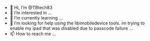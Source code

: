 - 👋 Hi, I’m @TBtech83
- 👀 I’m interested in ...
- 🌱 I’m currently learning ...
- 💞️ I’m looking for help using the libimobiledevice tools. im trying to enable my ipad that was disabled due to passcode failure  ...
- 📫 How to reach me ...

<!---
TBtech83/TBtech83 is a ✨ special ✨ repository because its `README.md` (this file) appears on your GitHub profile.
You can click the Preview link to take a look at your changes.
--->
